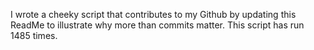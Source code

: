 I wrote a cheeky script that contributes to my Github by updating this ReadMe to illustrate why more than commits matter. This script has run 1485 times.